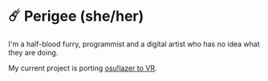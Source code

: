 # ☄️ Perigee (she/her)
I'm a half-blood furry, programmist and a digital artist who has no idea what they are doing.

My current project is porting [osu!lazer to VR](https://www.youtube.com/watch?v=buh7JBEfMFc).